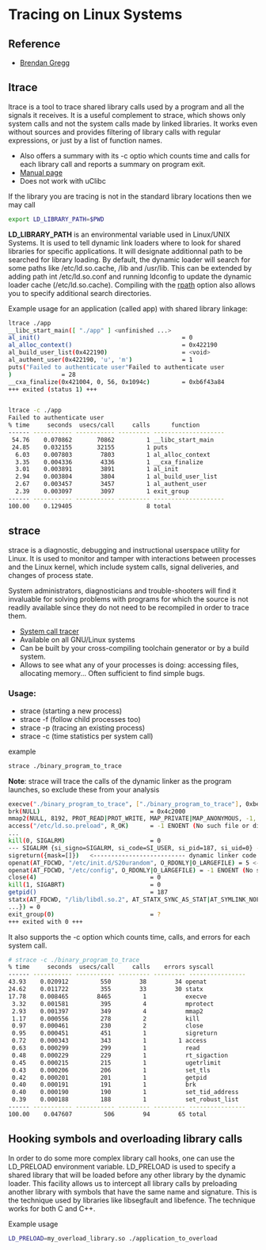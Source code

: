 # Tracing on Linux Systems

## Reference

- [Brendan Gregg](https://www.brendangregg.com/perf.html)

## ltrace

ltrace is a tool to trace shared library calls used by a program and all the signals it receives. It is a useful complement to strace, which shows only system calls and not the system calls made by linked libraries.
It works even without sources and provides filtering of library calls with regular expressions, or just by a list of function names.
- Also offers a summary with its -c optio which counts time and calls for each library call and reports a  summary on program exit.
- [Manual page](https://linux.die.net/man/1/ltrace)
- Does not work with uClibc 



If the library you are tracing is not in the standard library locations then we may call 
```sh
export LD_LIBRARY_PATH=$PWD
```
__LD_LIBRARY_PATH__ is an environmental variable used in Linux/UNIX Systems. It is used to tell dynamic link loaders where to look for shared libraries for specific applications. It will designate additionnal path to be searched for library loading. By default, the dynamic loader will search for some paths like /etc/ld.so.cache, /lib and /usr/lib. This can be extended by adding path int /etc/ld.so.conf and running ldconfig to update the dynamic loader cache (/etc/ld.so.cache). Compiling with the [rpath](https://en.wikipedia.org/wiki/Rpath) option also allows you to specify additional search directories.


Example usage for an application (called app) with shared library linkage:

```sh
ltrace ./app
__libc_start_main([ "./app" ] <unfinished ...>
al_init()                                        = 0
al_alloc_context()                               = 0x422190
al_build_user_list(0x422190)                     = <void>
al_authent_user(0x422190, 'u', 'm')              = 1
puts("Failed to authenticate user"Failed to authenticate user
)              = 28
__cxa_finalize(0x421004, 0, 56, 0x1094c)         = 0xb6f43a84
+++ exited (status 1) +++
```


```sh

ltrace -c ./app
Failed to authenticate user
% time     seconds  usecs/call     calls      function
------ ----------- ----------- --------- --------------------
 54.76    0.070862       70862         1 __libc_start_main
 24.85    0.032155       32155         1 puts
  6.03    0.007803        7803         1 al_alloc_context
  3.35    0.004336        4336         1 __cxa_finalize
  3.01    0.003891        3891         1 al_init
  2.94    0.003804        3804         1 al_build_user_list
  2.67    0.003457        3457         1 al_authent_user
  2.39    0.003097        3097         1 exit_group
------ ----------- ----------- --------- --------------------
100.00    0.129405                     8 total
```



## strace

strace is a diagnostic, debugging and instructional userspace utility for Linux. It is used to monitor and tamper with interactions between processes and the Linux kernel, which include system calls, signal deliveries, and changes of process state.

System administrators, diagnosticians and trouble-shooters will find it invaluable for solving problems with programs for which the source is not readily available since they do not need to be recompiled in order to trace them.

- [System call tracer](https://strace.io)
- Available on all GNU/Linux systems
- Can be built by your cross-compiling toolchain generator or by a build system.
- Allows to see what any of your processes is doing: accessing files, allocating memory... Often sufficient to find simple bugs.

### Usage:

- strace <command> (starting a new process)
- strace -f <command> (follow child processes too)
- strace -p <pid> (tracing an existing process)
- strace -c <command> (time statistics per system call)

 example
 
 ```sh
 strace ./binary_program_to_trace
 ```
 
 __Note__: strace will trace the calls of the dynamic linker as the program launches, so exclude these from your analysis
 
 ```sh
execve("./binary_program_to_trace", ["./binary_program_to_trace"], 0xbedd8e30 /* 12 vars */) = 0
brk(NULL)                               = 0x4c2000
mmap2(NULL, 8192, PROT_READ|PROT_WRITE, MAP_PRIVATE|MAP_ANONYMOUS, -1, 0) = 0xb6f2f000
access("/etc/ld.so.preload", R_OK)      = -1 ENOENT (No such file or directory)
...
kill(0, SIGALRM)                        = 0
--- SIGALRM {si_signo=SIGALRM, si_code=SI_USER, si_pid=187, si_uid=0} ---
sigreturn({mask=[]})   <-------------------------- dynamic linker code ends here
openat(AT_FDCWD, "/etc/init.d/S20urandom", O_RDONLY|O_LARGEFILE) = 5 <-------------------------- actual program calls start here on this line
openat(AT_FDCWD, "/etc/config", O_RDONLY|O_LARGEFILE) = -1 ENOENT (No such file or directory)
close(4)                                = 0
kill(1, SIGABRT)                        = 0
getpid()                                = 187
statx(AT_FDCWD, "/lib/libdl.so.2", AT_STATX_SYNC_AS_STAT|AT_SYMLINK_NOFOLLOW|AT_NO_AUTOMOUNT, STATX_BASIC_STATS, {stx_mask=STATX_BASIC_STATS|STATX_MNT_ID, stx_attributes=0, stx_mode=S_IFREG|0755, stx_size=7364, 
...}) = 0
exit_group(0)                           = ?
+++ exited with 0 +++
 
 ```
 It also supports the -c option which counts time, calls, and errors for each system call.
 
 ```sh
 # strace -c ./binary_program_to_trace 
% time     seconds  usecs/call     calls    errors syscall
------ ----------- ----------- --------- --------- ----------------
 43.93    0.020912         550        38        34 openat
 24.62    0.011722         355        33        30 statx
 17.78    0.008465        8465         1           execve
  3.32    0.001581         395         4           mprotect
  2.93    0.001397         349         4           mmap2
  1.17    0.000556         278         2           kill
  0.97    0.000461         230         2           close
  0.95    0.000451         451         1           sigreturn
  0.72    0.000343         343         1         1 access
  0.63    0.000299         299         1           read
  0.48    0.000229         229         1           rt_sigaction
  0.45    0.000215         215         1           ugetrlimit
  0.43    0.000206         206         1           set_tls
  0.42    0.000201         201         1           getpid
  0.40    0.000191         191         1           brk
  0.40    0.000190         190         1           set_tid_address
  0.39    0.000188         188         1           set_robust_list
------ ----------- ----------- --------- --------- ----------------
100.00    0.047607         506        94        65 total

 ```
 
## Hooking symbols and overloading library calls

In order to do some more complex library call hooks, one can use the LD_PRELOAD environment variable. LD_PRELOAD is used to specify a shared library that will be loaded before any other library by the dynamic loader. This facility allows us to intercept all library calls by preloading another library with symbols that have the same name and signature.
This is the technique used by libraries like libsegfault and libefence. The technique works for both C and C++.

Example usage

```sh
LD_PRELOAD=my_overload_library.so ./application_to_overload
```


